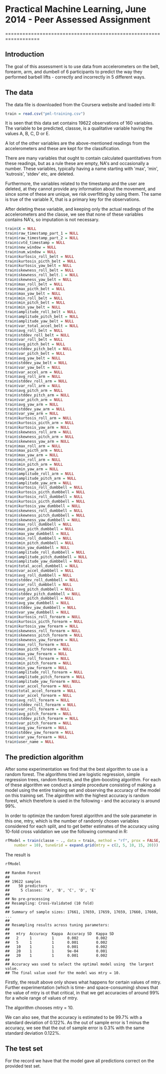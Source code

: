 # Practical Machine Learning, June 2014 - Peer Assessed Assignment
==================================================================

## Introduction
The goal of this assessment is to use data from accelerometers on the belt, forearm, arm, and dumbell of 6 participants to predict the way they performed barbell lifts - correctly and incorrectly in 5 different ways.

## The data
The data file is downloaded from the Coursera website and loaded into R:





```r
train = read.csv("pml-training.csv")
```


It is seen that this data set contains 19622 observations of 160 variables. The variable to be predicted, classse, is a qualitative variable having the values A, B, C, D or E.

A lot of the other variables are the above-mentioned readings from the accelerometers and these are kept for the classification.

There are many variables that ought to contain calculated quantitatives from these readings, but as a rule these are empty, NA's and occasionally a number. These variables, typically having a name starting with 'max', 'min', 'kutrosis', 'stdev' etc, are deleted.

Furthermore, the variables related to the timestamp and the user are deleted, at they cannot provide any information about the movement, and since some of these are unique, we risk overfitting by using them. The same is true of the variable X, that is a primary key for the observations.

After deleting these variable, and keeping only the actual readings of the accelerometers and the classe, we see that none of these variables contains NA's, so imputation is not necessary.






```r
train$X = NULL
train$raw_timestamp_part_1 = NULL
train$raw_timestamp_part_2 = NULL
train$cvtd_timestamp = NULL
train$new_window = NULL
train$num_window = NULL
train$kurtosis_roll_belt = NULL
train$kurtosis_picth_belt = NULL
train$kurtosis_yaw_belt = NULL
train$skewness_roll_belt = NULL
train$skewness_roll_belt.1 = NULL
train$skewness_yaw_belt = NULL
train$max_roll_belt = NULL
train$max_picth_belt = NULL
train$max_yaw_belt = NULL
train$min_roll_belt = NULL
train$min_pitch_belt = NULL
train$min_yaw_belt = NULL
train$amplitude_roll_belt = NULL
train$amplitude_pitch_belt = NULL
train$amplitude_yaw_belt = NULL
train$var_total_accel_belt = NULL
train$avg_roll_belt = NULL
train$stddev_roll_belt = NULL
train$var_roll_belt = NULL
train$avg_pitch_belt = NULL
train$stddev_pitch_belt = NULL
train$var_pitch_belt = NULL
train$avg_yaw_belt = NULL
train$stddev_yaw_belt = NULL
train$var_yaw_belt = NULL
train$var_accel_arm = NULL
train$avg_roll_arm = NULL
train$stddev_roll_arm = NULL
train$var_roll_arm = NULL
train$avg_pitch_arm = NULL
train$stddev_pitch_arm = NULL
train$var_pitch_arm = NULL
train$avg_yaw_arm = NULL
train$stddev_yaw_arm = NULL
train$var_yaw_arm = NULL
train$kurtosis_roll_arm = NULL
train$kurtosis_picth_arm = NULL
train$kurtosis_yaw_arm = NULL
train$skewness_roll_arm = NULL
train$skewness_pitch_arm = NULL
train$skewness_yaw_arm = NULL
train$max_roll_arm = NULL
train$max_picth_arm = NULL
train$max_yaw_arm = NULL
train$min_roll_arm = NULL
train$min_pitch_arm = NULL
train$min_yaw_arm = NULL
train$amplitude_roll_arm = NULL
train$amplitude_pitch_arm = NULL
train$amplitude_yaw_arm = NULL
train$kurtosis_roll_dumbbell = NULL
train$kurtosis_picth_dumbbell = NULL
train$kurtosis_roll_dumbbell = NULL
train$kurtosis_picth_dumbbell = NULL
train$kurtosis_yaw_dumbbell = NULL
train$skewness_roll_dumbbell = NULL
train$skewness_pitch_dumbbell = NULL
train$skewness_yaw_dumbbell = NULL
train$max_roll_dumbbell = NULL
train$max_picth_dumbbell = NULL
train$max_yaw_dumbbell = NULL
train$min_roll_dumbbell = NULL
train$min_pitch_dumbbell = NULL
train$min_yaw_dumbbell = NULL
train$amplitude_roll_dumbbell = NULL
train$amplitude_pitch_dumbbell = NULL
train$amplitude_yaw_dumbbell = NULL
train$total_accel_dumbbell = NULL
train$var_accel_dumbbell = NULL
train$avg_roll_dumbbell = NULL
train$stddev_roll_dumbbell = NULL
train$var_roll_dumbbell = NULL
train$avg_pitch_dumbbell = NULL
train$stddev_pitch_dumbbell = NULL
train$var_pitch_dumbbell = NULL
train$avg_yaw_dumbbell = NULL
train$stddev_yaw_dumbbell = NULL
train$var_yaw_dumbbell = NULL
train$kurtosis_roll_forearm = NULL
train$kurtosis_picth_forearm = NULL
train$kurtosis_yaw_forearm = NULL
train$skewness_roll_forearm = NULL
train$skewness_pitch_forearm = NULL
train$skewness_yaw_forearm = NULL
train$max_roll_forearm = NULL
train$max_picth_forearm = NULL
train$max_yaw_forearm = NULL
train$min_roll_forearm = NULL
train$min_pitch_forearm = NULL
train$min_yaw_forearm = NULL
train$amplitude_roll_forearm = NULL
train$amplitude_pitch_forearm = NULL
train$amplitude_yaw_forearm = NULL
train$var_accel_forearm = NULL
train$total_accel_forearm = NULL
train$var_accel_forearm = NULL
train$avg_roll_forearm = NULL
train$stddev_roll_forearm = NULL
train$var_roll_forearm = NULL
train$avg_pitch_forearm = NULL
train$stddev_pitch_forearm = NULL
train$var_pitch_forearm = NULL
train$avg_yaw_forearm = NULL
train$stddev_yaw_forearm = NULL
train$var_yaw_forearm = NULL
train$user_name = NULL
```


## The prediction algorithm

After some experimentation we find that the best algorithm to use is a random forest. The algorithms tried are logistic regression, simple regression trees, random forests, and the gbm-boosting algorithm. For each of these algorithm we conduct a simple procedure consisting of making a model using the entire training set and observing the accuracy of the model on this training set. The algorithm with the highest accuracy is random forest, which therefore is used in the following - and the accuracy is around 99%.

In order to optimize the random forest algorithm and the sole parameter in this one, mtry, which is the number of randomly chosen variables considered for each split, and to get better estimates of the accuracy using 10-fold cross validation we use the following command in R:


```r
rfModel = train(classe ~ ., data = train, method = "rf", prox = FALSE, trControl = trainControl(method = "cv", 
    number = 10), tuneGrid = expand.grid(mtry = c(2, 5, 10, 15, 20)))
```


The result is


```r
rfModel
```

```
## Random Forest 
## 
## 19622 samples
##    50 predictors
##     5 classes: 'A', 'B', 'C', 'D', 'E' 
## 
## No pre-processing
## Resampling: Cross-Validated (10 fold) 
## 
## Summary of sample sizes: 17661, 17659, 17659, 17659, 17660, 17660, ... 
## 
## Resampling results across tuning parameters:
## 
##   mtry  Accuracy  Kappa  Accuracy SD  Kappa SD
##   2     1         1      0.002        0.002   
##   5     1         1      0.001        0.002   
##   10    1         1      0.001        0.002   
##   20    1         1      9e-04        0.001   
##   20    1         1      0.001        0.002   
## 
## Accuracy was used to select the optimal model using  the largest value.
## The final value used for the model was mtry = 10.
```


Firstly, the result above only shows what happens for certain values of mtry. Further experimentation (which is time- and space-consuming) shows that the value of mtry is ot that critical, in that we get accuracies of around 99% for a whole range of values of mtry.

The algorithm chooses mtry = 10.

We can also see, that the accuracy is estimated to be 99.7%  with a standard deviation of 0.122%. As the out of sample error is 1 minus the accuracy, we see that the out of sample error is 0.3% with the same standard deviation  0.122%.

## The test set
For the record we have that the model gave all predictions correct on the provided test set. 




